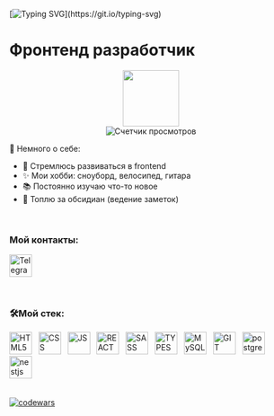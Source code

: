 [![Typing SVG](https://readme-typing-svg.herokuapp.com?font=roboto&size=30&color=2D9ECF&width=600&lines=%D0%9F%D1%80%D0%B8%D0%B2%D0%B5%D1%82+%D0%B2%D1%81%D0%B5%D0%BC+%F0%9F%91%8B%2C+%D0%BC%D0%B5%D0%BD%D1%8F+%D0%B7%D0%BE%D0%B2%D1%83%D1%82+%D0%90%D0%BD%D1%82%D0%BE%D0%BD!)](https://git.io/typing-svg)

# Фронтенд разработчик

<div id="header" align="center">
  <img class="plastic" src="https://media.giphy.com/media/M9gbBd9nbDrOTu1Mqx/giphy.gif" width="100"/>
</div>
<div align="center">
  <img src="https://komarev.com/ghpvc/?username=AtimoO&style=flat-square&color=blue" alt="Счетчик просмотров"/>
</div>

📖 Немного о себе:
- 🎯 Стремлюсь развиваться в frontend
- ✨ Мои хобби: сноуборд, велосипед, гитара
- 📚 Постоянно изучаю что-то новое
- 🔮 Топлю за обсидиан (ведение заметок)

&nbsp;

### Мой контакты:

<a href="https://t.me/at1mo">
	<img src="https://cdn-icons-png.flaticon.com/512/5968/5968804.png" width="40" height="40" alt="Telegram">
</a>

&nbsp;

### 🛠Мой стек:

<div>
	<img src="https://img.icons8.com/color/344/html-5--v1.png" width="40" height="40" alt="HTML5">
	&nbsp;
	<img src="https://img.icons8.com/color/344/css3.png" width="40" height="40" alt="CSS">
	&nbsp;
	<img src="https://cdn-icons-png.flaticon.com/512/5968/5968292.png" width="40" height="40" alt="JS">
	&nbsp;
	<img src="https://cdn-icons-png.flaticon.com/512/1126/1126012.png" width="40" height="40" alt="REACT">
	&nbsp;
	<img src="https://cdn-icons-png.flaticon.com/512/5968/5968358.png" width="40" height="40" alt="SASS">
	&nbsp;
	<img src="https://cdn-icons-png.flaticon.com/512/5968/5968381.png" width="40" height="40" alt="TYPESCRIPT">
	&nbsp;
	<img src="https://img.icons8.com/color/344/mysql-logo.png" width="40" height="40" alt="MySQL">
	&nbsp;
	<img src="https://img.icons8.com/color/344/git.png" width="40" height="40" alt="GIT">
	&nbsp;
	<img src="https://img.icons8.com/color/256/postgreesql.png" width="40" height="40" alt="postgreesql">
	&nbsp;
	<img src="https://img.icons8.com/color/256/nestjs.png" width="40" height="40" alt="nestjs">
	&nbsp;
</div>
	&nbsp;
  
[![codewars](https://www.codewars.com/users/AtimoO/badges/small)](https://www.codewars.com/users/AtimoO/badges) 
